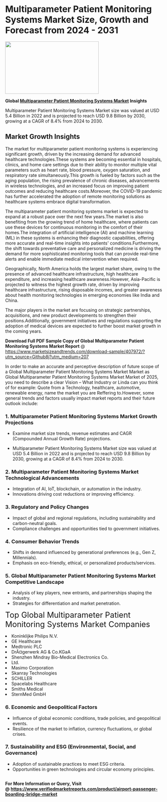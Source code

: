 <H1>Multiparameter Patient Monitoring Systems Market Size, Growth and Forecast from 2024 - 2031</H1><img class="aligncenter size-medium wp-image-584254" src="https://thirdeyenews.in/wp-content/uploads/2024/09/Global-Market-Research-300x168.jpeg" alt="" width="300" height="168" /><p><strong>Global&nbsp;<a href="https://www.marketsizeandtrends.com/download-sample/407972/?utm_source=Github8j?utm_medium=207">Multiparameter Patient Monitoring Systems Market</a> Insights</strong></p><p>Multiparameter Patient Monitoring Systems Market size was valued at USD 5.4 Billion in 2022 and is projected to reach USD 9.8 Billion by 2030, growing at a CAGR of 8.4% from 2024 to 2030.</p><p><h2>Market Growth Insights</h2> <p>The market for multiparameter patient monitoring systems is experiencing significant growth, driven by the increasing demand for advanced healthcare technologies.These systems are becoming essential in hospitals, clinics, and home care settings due to their ability to monitor multiple vital parameters such as heart rate, blood pressure, oxygen saturation, and respiratory rate simultaneously.This growth is fueled by factors such as the aging population, the rising prevalence of chronic diseases, advancements in wireless technologies, and an increased focus on improving patient outcomes and reducing healthcare costs.Moreover, the COVID-19 pandemic has further accelerated the adoption of remote monitoring solutions as healthcare systems embrace digital transformation.</p> <p>The multiparameter patient monitoring systems market is expected to expand at a robust pace over the next few years.The market is also benefiting from the growing trend of home healthcare, where patients can use these devices for continuous monitoring in the comfort of their homes.The integration of artificial intelligence (AI) and machine learning (ML) in these systems is enhancing their diagnostic capabilities, offering more accurate and real-time insights into patients' conditions.Furthermore, the shift towards preventative care and personalized medicine is driving the demand for more sophisticated monitoring tools that can provide real-time alerts and enable immediate medical intervention when required.</p> <p>Geographically, North America holds the largest market share, owing to the presence of advanced healthcare infrastructure, high healthcare expenditure, and increasing healthcare awareness.However, Asia-Pacific is projected to witness the highest growth rate, driven by improving healthcare infrastructure, rising disposable incomes, and greater awareness about health monitoring technologies in emerging economies like India and China.</p> <p>The major players in the market are focusing on strategic partnerships, acquisitions, and new product developments to strengthen their positions.Additionally, government initiatives and regulations supporting the adoption of medical devices are expected to further boost market growth in the coming years.</p> <p><span class=""><strong>Download Full PDF Sample Copy of Global Multiparameter Patient Monitoring Systems Market Report</strong> @ <a href="https://www.marketsizeandtrends.com/download-sample/407972/?utm_source=Github8j?utm_medium=207" target="_blank">https://www.marketsizeandtrends.com/download-sample/407972/?utm_source=Github8j?utm_medium=207</a></span></p><p>In order to make an accurate and perceptive description of future scope of a Global&nbsp;Multiparameter Patient Monitoring Systems Market Market as Global&nbsp;Multiparameter Patient Monitoring Systems Market Market of 2025, you need to describe a clear Vision &ndash; What Industry or Linda can you think of for example: Quote from a Technology, healthcare, automotive, renewable energy, name the market you are Reffering to.However, some general trends and factors usually impact market reports and their future outlook include:</p><h3>1.&nbsp;<strong>Multiparameter Patient Monitoring Systems Market Growth Projections</strong></h3><ul><li>Examine market size trends, revenue estimates and CAGR (Compounded Annual Growth Rate) projections.</li><li><p>Multiparameter Patient Monitoring Systems Market size was valued at USD 5.4 Billion in 2022 and is projected to reach USD 9.8 Billion by 2030, growing at a CAGR of 8.4% from 2024 to 2030.</p></li></ul><h3>2.&nbsp;<strong>Multiparameter Patient Monitoring Systems Market Technological Advancements</strong></h3><ul><li>Integration of AI, IoT, blockchain, or automation in the industry.</li><li>Innovations driving cost reductions or improving efficiency.</li></ul><h3>3.&nbsp;<strong>Regulatory and Policy Changes</strong></h3><ul><li>Impact of global and regional regulations, including sustainability and carbon-neutral goals.</li><li>Compliance challenges and opportunities tied to government initiatives.</li></ul><h3>4.&nbsp;<strong>Consumer Behavior Trends</strong></h3><ul><li>Shifts in demand influenced by generational preferences (e.g., Gen Z, Millennials).</li><li>Emphasis on eco-friendly, ethical, or personalized products/services.</li></ul><h3>5.&nbsp;<strong>Global Multiparameter Patient Monitoring Systems Market Competitive Landscape</strong></h3><ul><li>Analysis of key players, new entrants, and partnerships shaping the industry.</li><li>Strategies for differentiation and market penetration.</li></ul><p data-pm-slice="1 1 []"><span style="color: inherit; font-family: inherit; font-size: 25px;">Top Global Multiparameter Patient Monitoring Systems Market Companies</span></p><div class="" data-test-id=""><p><li>Koninklijke Philips N.V.</li><li> GE Healthcare</li><li> Medtronic PLC</li><li> DrÃ¤gerwerk AG & Co.KGaA</li><li> Shenzhen Mindray Bio-Medical Electronics Co.</li><li> Ltd.</li><li> Masimo Corporation</li><li> Skanray Technologies</li><li> SCHILLER</li><li> Spacelabs Healthcare</li><li> Smiths Medical</li><li> SternMed GmbH</li></p></div><h3>6.&nbsp;<strong>Economic and Geopolitical Factors</strong></h3><ul><li>Influence of global economic conditions, trade policies, and geopolitical events.</li><li>Resilience of the market to inflation, currency fluctuations, or global crises.</li></ul><h3>7.&nbsp;<strong>Sustainability and ESG (Environmental, Social, and Governance)</strong></h3><ul><li>Adoption of sustainable practices to meet ESG criteria.</li><li>Opportunities in green technologies and circular economy principles.</li></ul><h2><strong style="font-size: 14px;">For More Information or Query, Visit @&nbsp;</strong><a style="background-color: #ffffff; font-size: 14px;" href="https://www.marketsizeandtrends.com/report/multiparameter-patient-monitoring-systems-market/" target="_blank">https://www.verifiedmarketreports.com/product/airport-passenger-boarding-bridge-market</a></h2>
